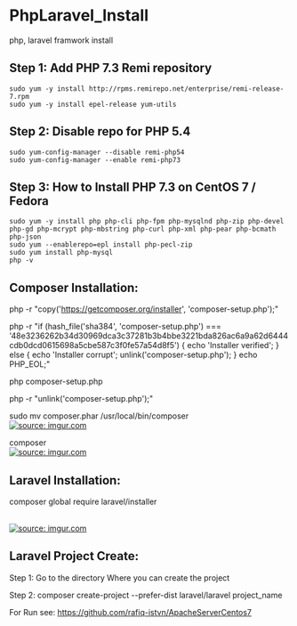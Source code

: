 # PhpLaravel_Install
php, laravel framwork install

Step 1: Add PHP 7.3 Remi repository
---------------------------------------

    sudo yum -y install http://rpms.remirepo.net/enterprise/remi-release-7.rpm 
    sudo yum -y install epel-release yum-utils


Step 2: Disable repo for PHP 5.4
------------------------------------

    sudo yum-config-manager --disable remi-php54
    sudo yum-config-manager --enable remi-php73

Step 3: How to Install PHP 7.3 on CentOS 7 / Fedora
-------------------------------------------------------

    sudo yum -y install php php-cli php-fpm php-mysqlnd php-zip php-devel php-gd php-mcrypt php-mbstring php-curl php-xml php-pear php-bcmath php-json
    sudo yum --enablerepo=epl install php-pecl-zip
    sudo yum install php-mysql
    php -v



Composer Installation:
-----------------------------
php -r "copy('https://getcomposer.org/installer', 'composer-setup.php');"

php -r "if (hash_file('sha384', 'composer-setup.php') === '48e3236262b34d30969dca3c37281b3b4bbe3221bda826ac6a9a62d6444cdb0dcd0615698a5cbe587c3f0fe57a54d8f5') { echo 'Installer verified'; } else { echo 'Installer corrupt'; unlink('composer-setup.php'); } echo PHP_EOL;"

php composer-setup.php

php -r "unlink('composer-setup.php');"

sudo mv composer.phar /usr/local/bin/composer
</br>
<a href="https://imgur.com/ynwHvgJ"><img src="https://i.imgur.com/ynwHvgJ.png" title="source: imgur.com" /></a>

composer
</br>
<a href="https://imgur.com/O0iwjeG"><img src="https://i.imgur.com/O0iwjeG.png" title="source: imgur.com" /></a>


Laravel Installation:
----------------------------

composer global require laravel/installer

</br>
<a href="https://imgur.com/RGGW1eu"><img src="https://i.imgur.com/RGGW1eu.png" title="source: imgur.com" /></a>

Laravel Project Create:
-------------------------------------

Step 1: Go to the directory Where you can create the project

Step 2: composer create-project --prefer-dist laravel/laravel project_name

For Run see: https://github.com/rafiq-istvn/ApacheServerCentos7
